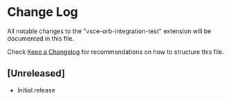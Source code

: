 # Change Log
All notable changes to the "vsce-orb-integration-test" extension will be documented in this file.

Check [Keep a Changelog](http://keepachangelog.com/) for recommendations on how to structure this file.

## [Unreleased]
- Initial release